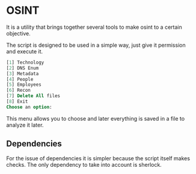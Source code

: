 # OSINT 
It is a utility that brings together several tools to make osint to a certain objective.

The script is designed to be used in a simple way, just give it permission and execute it.

```sql
[1] Technology
[2] DNS Enum
[3] Metadata
[4] People
[5] Employees
[6] Recon
[7] Delete All files
[8] Exit
Choose an option: 
```

This menu allows you to choose and later everything is saved in a file to analyze it later.

## Dependencies

For the issue of dependencies it is simpler because the script itself makes checks.
The only dependency to take into account is sherlock.
